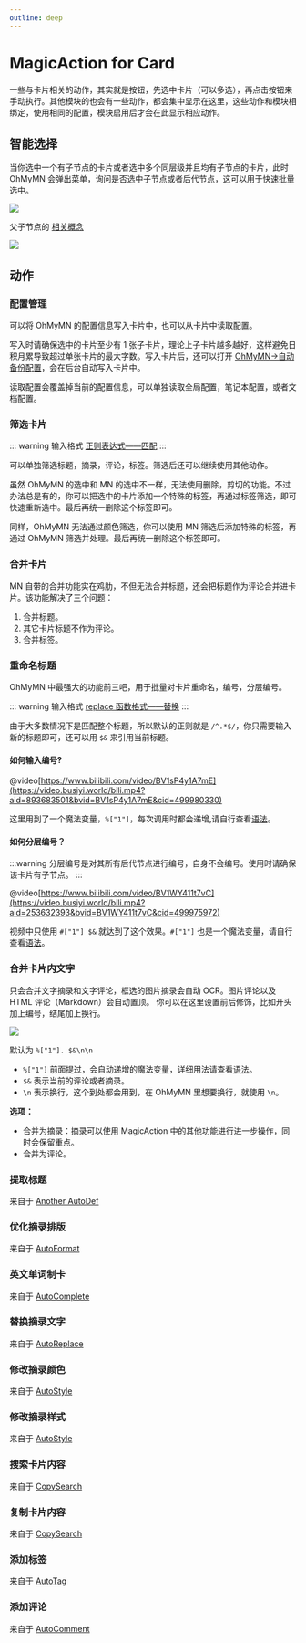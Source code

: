 ```yaml
---
outline: deep
---
```


# MagicAction for Card

一些与卡片相关的动作，其实就是按钮，先选中卡片（可以多选），再点击按钮来手动执行。其他模块的也会有一些动作，都会集中显示在这里，这些动作和模块相绑定，使用相同的配置，模块启用后才会在此显示相应动作。

## 智能选择

当你选中一个有子节点的卡片或者选中多个同层级并且均有子节点的卡片，此时 OhMyMN 会弹出菜单，询问是否选中子节点或者后代节点，这可以用于快速批量选中。

![](https://testmnbbs.oss-cn-zhangjiakou.aliyuncs.com/pic20220521005544.png?x-oss-process=base_webp)

父子节点的 [相关概念](../concept.md#2-卡片节点父子卡片父子节点祖先卡片祖先节点后代卡片后代节点)

![](https://testmnbbs.oss-cn-zhangjiakou.aliyuncs.com/pic20220521005122.png?x-oss-process=base_webp)

## 动作

### 配置管理

可以将 OhMyMN 的配置信息写入卡片中，也可以从卡片中读取配置。

写入时请确保选中的卡片至少有 1 张子卡片，理论上子卡片越多越好，这样避免日积月累导致超过单张卡片的最大字数。写入卡片后，还可以打开 [OhMyMN->自动备份配置](ohmymn.md#自动备份配置)，会在后台自动写入卡片中。

读取配置会覆盖掉当前的配置信息，可以单独读取全局配置，笔记本配置，或者文档配置。

### 筛选卡片

::: warning 输入格式
[正则表达式——匹配](../custom.md#正则表达式)
:::

可以单独筛选标题，摘录，评论，标签。筛选后还可以继续使用其他动作。

虽然 OhMyMN 的选中和 MN 的选中不一样，无法使用删除，剪切的功能。不过办法总是有的，你可以把选中的卡片添加一个特殊的标签，再通过标签筛选，即可快速重新选中。最后再统一删除这个标签即可。

同样，OhMyMN 无法通过颜色筛选，你可以使用 MN 筛选后添加特殊的标签，再通过 OhMyMN 筛选并处理。最后再统一删除这个标签即可。

### 合并卡片

MN 自带的合并功能实在鸡肋，不但无法合并标题，还会把标题作为评论合并进卡片。该功能解决了三个问题：

1. 合并标题。
2. 其它卡片标题不作为评论。
3. 合并标签。

### 重命名标题

OhMyMN 中最强大的功能前三吧，用于批量对卡片重命名，编号，分层编号。

::: warning 输入格式
[replace 函数格式——替换](../custom.md#replace-函数)
:::

由于大多数情况下是匹配整个标题，所以默认的正则就是 `/^.*$/`，你只需要输入新的标题即可，还可以用 `$&` 来引用当前标题。

#### 如何输入编号?

<p/>

@video[https://www.bilibili.com/video/BV1sP4y1A7mE](https://video.busiyi.world/bili.mp4?aid=893683501&bvid=BV1sP4y1A7mE&cid=499980330)

这里用到了一个魔法变量，`%["1"]`，每次调用时都会递增,请自行查看[语法](../serial.md#1-和-1)。

#### 如何分层编号？

:::warning
分层编号是对其所有后代节点进行编号，自身不会编号。使用时请确保该卡片有子节点。
:::

@video[https://www.bilibili.com/video/BV1WY411t7vC](https://video.busiyi.world/bili.mp4?aid=253632393&bvid=BV1WY411t7vC&cid=499975972)

视频中只使用 `#["1"] $&` 就达到了这个效果。`#["1"]` 也是一个魔法变量，请自行查看[语法](../serial.md#1)。

### 合并卡片内文字

只会合并文字摘录和文字评论，框选的图片摘录会自动 OCR。图片评论以及 HTML 评论（Markdown）会自动置顶。
你可以在这里设置前后修饰，比如开头加上编号，结尾加上换行。

![](https://testmnbbs.oss-cn-zhangjiakou.aliyuncs.com/pic20220730161836.png?x-oss-process=base_webp)

默认为 `%["1"]. $&\n\n`

- `%["1"]` 前面提过，会自动递增的魔法变量，详细用法请查看[语法](../serial.md#1-和-1)。
- `$&` 表示当前的评论或者摘录。
- `\n` 表示换行，这个到处都会用到，在 OhMyMN 里想要换行，就使用 `\n`。

**选项：**

- 合并为摘录：摘录可以使用 MagicAction 中的其他功能进行进一步操作，同时会保留重点。
- 合并为评论。

### 提取标题

来自于 [Another AutoDef](anotherautodef.md#提取标题)

### 优化摘录排版

来自于 [AutoFormat](autoformat.md#优化摘录排版)

### 英文单词制卡

来自于 [AutoComplete](autocomplete.md#英文单词制卡)

### 替换摘录文字

来自于 [AutoReplace](autoreplace.md#替换摘录文字)

### 修改摘录颜色

来自于 [AutoStyle](autostyle.md#修改摘录颜色)

### 修改摘录样式

来自于 [AutoStyle](autostyle.md#修改摘录样式)

### 搜索卡片内容

来自于 [CopySearch](copysearch.md)

### 复制卡片内容

来自于 [CopySearch](copysearch.md)

### 添加标签

来自于 [AutoTag](autotag.md#添加标签)

### 添加评论

来自于 [AutoComment](autocomment.md#添加评论)
